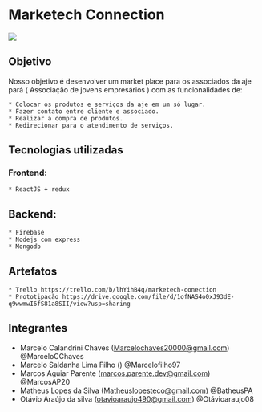 # Marketech Connection

<img src="https://cdn.discordapp.com/attachments/810626762198876180/821531267769172048/4875921119_a1285f53-460b-4f4e-ad24-42ee6175258e.png" > 

## Objetivo
Nosso objetivo é desenvolver um market place para os associados da aje pará ( Associação de jovens empresários ) com as funcionalidades de:

    * Colocar os produtos e serviços da aje em um só lugar.
    * Fazer contato entre cliente e associado.
    * Realizar a compra de produtos.
    * Redirecionar para o atendimento de serviços.

## Tecnologias utilizadas

### Frontend:
    * ReactJS + redux
## Backend:
    * Firebase
    * Nodejs com express
    * Mongodb

## Artefatos
    * Trello https://trello.com/b/lhYihB4q/marketech-conection
    * Prototipação https://drive.google.com/file/d/1ofNAS4o0xJ93dE-q9wwmwI6fS81a8SII/view?usp=sharing
   
## Integrantes
* Marcelo Calandrini Chaves (Marcelochaves20000@gmail.com) @MarceloCChaves
* Marcelo Saldanha Lima Filho () @Marcelofilho97
* Marcos Aguiar Parente (marcos.parente.dev@gmail.com) @MarcosAP20
* Matheus Lopes da Silva (Matheuslopesteco@gmail.com) @BatheusPA
* Otávio Araújo da silva (otavioaraujo490@gmail.com) @Otávioaraujo08
